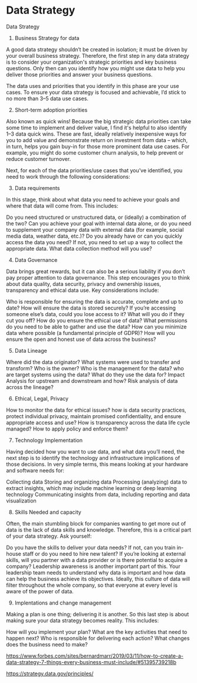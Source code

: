 # Data Strategy

Data Strategy

1) Business Strategy for data

A good data strategy shouldn’t be created in isolation; it must be driven by your overall business strategy. Therefore, the first step in any data strategy is to consider your organization's strategic priorities and key business questions. Only then can you identify how you might use data to help you deliver those priorities and answer your business questions.

The data uses and priorities that you identify in this phase are your use cases. To ensure your data strategy is focused and achievable, I’d stick to no more than 3–5 data use cases.

2) Short-term adoption priorities

Also known as quick wins! Because the big strategic data priorities can take some time to implement and deliver value, I find it's helpful to also identify 1–3 data quick wins. These are fast, ideally relatively inexpensive ways for you to add value and demonstrate return on investment from data – which, in turn, helps you gain buy-in for those more prominent data use cases. For example, you might do some customer churn analysis, to help prevent or reduce customer turnover.

Next, for each of the data priorities/use cases that you’ve identified, you need to work through the following considerations:

3) Data requirements

In this stage, think about what data you need to achieve your goals and where that data will come from. This includes:

Do you need structured or unstructured data, or (ideally) a combination of the two?
Can you achieve your goal with internal data alone, or do you need to supplement your company data with external data (for example, social media data, weather data, etc.)?
Do you already have or can you quickly access the data you need?
If not, you need to set up a way to collect the appropriate data. What data collection method will you use?

4) Data Governance

Data brings great rewards, but it can also be a serious liability if you don’t pay proper attention to data governance. This step encourages you to think about data quality, data security, privacy and ownership issues, transparency and ethical data use. Key considerations include:

Who is responsible for ensuring the data is accurate, complete and up to date?
How will ensure the data is stored securely?
If you’re accessing someone else’s data, could you lose access to it? What will you do if they cut you off?
How do you ensure the ethical use of data?
What permissions do you need to be able to gather and use the data?
How can you minimize data where possible (a fundamental principle of GDPR)?
How will you ensure the open and honest use of data across the business?

5) Data Lineage

Where did the data originator?
What systems were used to transfer and transform?
Who is the owner?
Who is the management for the data?
who are target systems using the data?
What do they use the data for?
Impact Analysis for upstream and downstream and how?
Risk analysis of data across the lineage?

6) Ethical, Legal, Privacy

How to monitor the data for ethical issues?
how is data security practices, protect individual privacy, maintain promised confidentiality, and ensure appropriate access and use?
How is transparency across the data life cycle managed?
How to apply policy and enforce them?

7) Technology Implementation

Having decided how you want to use data, and what data you’ll need, the next step is to identify the technology and infrastructure implications of those decisions. In very simple terms, this means looking at your hardware and software needs for:

Collecting data
Storing and organizing data
Processing (analyzing) data to extract insights, which may include machine learning or deep learning technology
Communicating insights from data, including reporting and data visualization

8) Skills Needed and capacity

Often, the main stumbling block for companies wanting to get more out of data is the lack of data skills and knowledge. Therefore, this is a critical part of your data strategy. Ask yourself:

Do you have the skills to deliver your data needs?
If not, can you train in-house staff or do you need to hire new talent?
If you’re looking at external skills, will you partner with a data provider or is there potential to acquire a company?
Leadership awareness is another important part of this. Your leadership team needs to understand why data is important and how data can help the business achieve its objectives. Ideally, this culture of data will filter throughout the whole company, so that everyone at every level is aware of the power of data.

9) Implentations and change management 

Making a plan is one thing; delivering it is another. So this last step is about making sure your data strategy becomes reality. This includes:

How will you implement your plan? What are the key activities that need to happen next?
Who is responsible for delivering each action?
What changes does the business need to make?




https://www.forbes.com/sites/bernardmarr/2019/03/11/how-to-create-a-data-strategy-7-things-every-business-must-include/#51395739218b

https://strategy.data.gov/principles/
